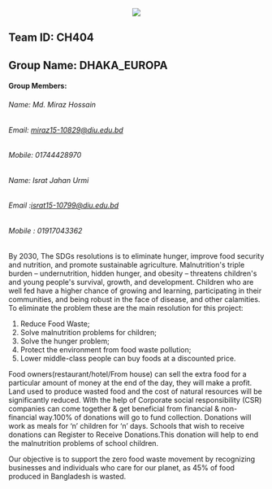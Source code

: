 <p align="center">
  <img src="https://raw.mirazhossain.me/europa/hackathon-zero_hunger.png" />
</p>

## Team ID: CH404
## Group Name: DHAKA_EUROPA

#### Group Members:

###### Name: Md. Miraz Hossain
###### Email: miraz15-10829@diu.edu.bd
###### Mobile: 01744428970

###### Name: Israt Jahan Urmi
###### Email :israt15-10799@diu.edu.bd
###### Mobile : 01917043362

By 2030, The SDGs resolutions is to eliminate hunger, improve food security and nutrition, and promote sustainable agriculture. Malnutrition's triple burden – undernutrition, hidden hunger, and obesity – threatens children's and young people's survival, growth, and development. Children who are well fed have a higher chance of growing and learning, participating in their communities, and being robust in the face of disease, and other calamities. To eliminate the problem these are the main resolution for this project:
1. Reduce Food  Waste;
2. Solve malnutrition problems for children;
3. Solve the hunger problem;
4. Protect the environment from food waste pollution;
5. Lower middle-class people can buy foods at a discounted price.


Food owners(restaurant/hotel/From house) can sell the extra food for a particular amount of money at the end of the day, they will make a profit. Land used to produce wasted food and the cost of natural resources will be significantly reduced. With the help of Corporate social responsibility (CSR) companies can come together & get beneficial from financial & non-financial way.100% of donations will go to fund collection. Donations will work as meals for ‘n’ children for ‘n’ days. Schools that wish to receive donations can  Register to Receive Donations.This donation will help to end the malnutrition problems of school children.


Our objective is to support the zero food waste movement by recognizing businesses and individuals who care for our planet, as 45% of food produced in Bangladesh is wasted.
